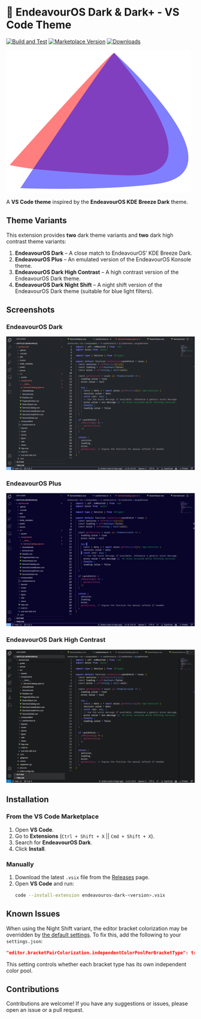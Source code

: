 # 🌌 EndeavourOS Dark & Dark+ - VS Code Theme

[![Build and Test](https://github.com/jordojordo/endeavouros-vscode-theme/actions/workflows/publish.yaml/badge.svg)](https://github.com/jordojordo/endeavouros-vscode-theme/actions/workflows/publish.yaml)
[![Marketplace Version](https://img.shields.io/visual-studio-marketplace/v/jordojordo.endeavouros-dark?label=Marketplace)](https://marketplace.visualstudio.com/items?itemName=jordojordo.endeavouros-dark)
[![Downloads](https://img.shields.io/visual-studio-marketplace/d/jordojordo.endeavouros-dark)](https://marketplace.visualstudio.com/items?itemName=jordojordo.endeavouros-dark)

![Theme Icon](themes/assets/icons/eos-icon.png)

A **VS Code theme** inspired by the **EndeavourOS KDE Breeze Dark** theme.

## Theme Variants

This extension provides **two** dark theme variants and **two** dark high contrast theme variants:

1. **EndeavourOS Dark** – A close match to EndeavourOS’ KDE Breeze Dark.
2. **EndeavourOS Plus** – An emulated version of the EndeavourOS Konsole theme.
3. **EndeavourOS Dark High Contrast** – A high contrast version of the EndeavourOS Dark theme.
4. **EndeavourOS Dark Night Shift** – A night shift version of the EndeavourOS Dark theme (suitable for blue light filters).

## Screenshots

### EndeavourOS Dark

![EndeavourOS Dark](themes/assets/screenshots/eos-dark.png)

### EndeavourOS Plus

![EndeavourOS Plus](themes/assets/screenshots/eos-plus.png)

### EndeavourOS Dark High Contrast

![EndeavourOS Dark High Contrast](themes/assets/screenshots/eos-dark-high-contrast.png)

## Installation

### From the VS Code Marketplace

1. Open **VS Code**.
2. Go to **Extensions** (`Ctrl + Shift + X` || `Cmd + Shift + X`).
3. Search for **EndeavourOS Dark**.
4. Click **Install**.

### Manually

1. Download the latest `.vsix` file from the [Releases](https://github.com/jordojordo/endeavouros-vscode-theme/releases) page.
2. Open **VS Code** and run:
   ```sh
   code --install-extension endeavouros-dark-<version>.vsix
   ```

## Known Issues

When using the Night Shift variant, the editor bracket colorization may be overridden by [the default settings](https://code.visualstudio.com/docs/reference/default-settings). To fix this, add the following to your `settings.json`:

```json
"editor.bracketPairColorization.independentColorPoolPerBracketType": true
```

This setting controls whether each bracket type has its own independent color pool.

## Contributions

Contributions are welcome! If you have any suggestions or issues, please open an issue or a pull request.
